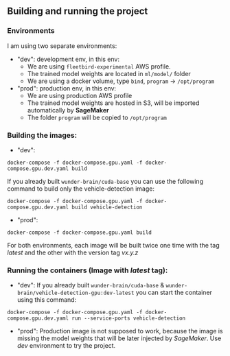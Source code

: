## Building and running the project

### Environments

I am using two separate environments:

- "dev": development env, in this env:
    - We are using `fleetbird-experimental` AWS profile.
    - The trained model weights are located in `ml/model/` folder
    - We are using a docker volume, type `bind`, `program` -> `/opt/program`
- "prod": production env, in this env:
    - We are using production AWS profile
    - The trained model weights are hosted in S3, will be imported automatically by **SageMaker**
    - The folder `program` will be copied to `/opt/program`
    
### Building the images:

- "dev":

```
docker-compose -f docker-compose.gpu.yaml -f docker-compose.gpu.dev.yaml build
```

If you already built `wunder-brain/cuda-base` you can use the following command to build only the
vehicle-detection image:
```
docker-compose -f docker-compose.gpu.yaml -f docker-compose.gpu.dev.yaml build vehicle-detection
```

- "prod":

```
docker-compose -f docker-compose.gpu.yaml build
```

For both environments, each image will be built twice one time with the tag *latest* and the other with the version tag *vx.y.z*

### Running the containers (Image with *latest* tag):

- "dev": If you already built `wunder-brain/cuda-base` & `wunder-brain/vehicle-detection-gpu:dev-latest` you can 
  start the container using this command:
  
```
docker-compose -f docker-compose.gpu.yaml -f docker-compose.gpu.dev.yaml run --service-ports vehicle-detection
```

- "prod": Production image is not supposed to work, because the image is missing the model weights
that will be later injected by *SageMaker*. Use *dev* environment to try the project.
